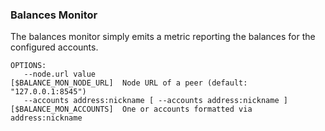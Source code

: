 ### Balances Monitor

The balances monitor simply emits a metric reporting the balances for the configured accounts.

```
OPTIONS:
   --node.url value                                             [$BALANCE_MON_NODE_URL]  Node URL of a peer (default: "127.0.0.1:8545")
   --accounts address:nickname [ --accounts address:nickname ]  [$BALANCE_MON_ACCOUNTS]  One or accounts formatted via address:nickname
```
